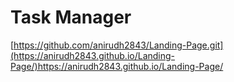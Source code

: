 # Task Manager

[https://github.com/anirudh2843/Landing-Page.git](https://anirudh2843.github.io/Landing-Page/)https://anirudh2843.github.io/Landing-Page/
